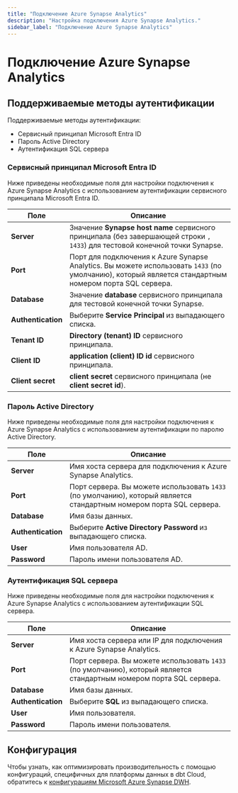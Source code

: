 ```yaml
---
title: "Подключение Azure Synapse Analytics"
description: "Настройка подключения Azure Synapse Analytics."
sidebar_label: "Подключение Azure Synapse Analytics"
---
```


# Подключение Azure Synapse Analytics

## Поддерживаемые методы аутентификации
Поддерживаемые методы аутентификации:
- Сервисный принципал Microsoft Entra ID
- Пароль Active Directory
- Аутентификация SQL сервера

### Сервисный принципал Microsoft Entra ID
Ниже приведены необходимые поля для настройки подключения к Azure Synapse Analytics с использованием аутентификации сервисного принципала Microsoft Entra ID.

| Поле | Описание |
| --- | --- |
| **Server** | Значение **Synapse host name** сервисного принципала (без завершающей строки `, 1433`) для тестовой конечной точки Synapse. |
| **Port** | Порт для подключения к Azure Synapse Analytics. Вы можете использовать `1433` (по умолчанию), который является стандартным номером порта SQL сервера. |
| **Database** | Значение **database** сервисного принципала для тестовой конечной точки Synapse. |
| **Authentication** | Выберите **Service Principal** из выпадающего списка. | 
| **Tenant ID** | **Directory (tenant) ID** сервисного принципала. |
| **Client ID** | **application (client) ID id** сервисного принципала. |
| **Client secret** | **client secret** сервисного принципала (не **client secret id**). |  

### Пароль Active Directory

Ниже приведены необходимые поля для настройки подключения к Azure Synapse Analytics с использованием аутентификации по паролю Active Directory.

| Поле | Описание |
| --- | --- |
| **Server** | Имя хоста сервера для подключения к Azure Synapse Analytics. |
| **Port** | Порт сервера. Вы можете использовать `1433` (по умолчанию), который является стандартным номером порта SQL сервера. |
| **Database** | Имя базы данных. |
| **Authentication** | Выберите **Active Directory Password** из выпадающего списка. | 
| **User** | Имя пользователя AD. |
| **Password** | Пароль имени пользователя AD. |

### Аутентификация SQL сервера

Ниже приведены необходимые поля для настройки подключения к Azure Synapse Analytics с использованием аутентификации SQL сервера.

| Поле | Описание |
| --- | --- |
| **Server** | Имя хоста сервера или IP для подключения к Azure Synapse Analytics. |
| **Port** | Порт сервера. Вы можете использовать `1433` (по умолчанию), который является стандартным номером порта SQL сервера. |
| **Database** | Имя базы данных. |
| **Authentication** | Выберите **SQL** из выпадающего списка. | 
| **User** | Имя пользователя. |
| **Password** | Пароль имени пользователя. |

## Конфигурация

Чтобы узнать, как оптимизировать производительность с помощью конфигураций, специфичных для платформы данных в dbt Cloud, обратитесь к [конфигурациям Microsoft Azure Synapse DWH](/reference/resource-configs/azuresynapse-configs).